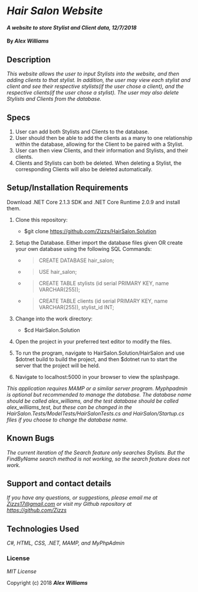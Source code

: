 # _Hair Salon Website_

#### _A website to store Stylist and Client data, 12/7/2018_

#### By _**Alex Williams**_

## Description

_This website allows the user to input Stylists into the website, and then adding clients to that stylist. In addition, the user may view each stylist and client and see their respective stylists(if the user chose a client), and the respective clients(if the user chose a stylist). The user may also delete Stylists and Clients from the database._

## Specs

1. User can add both Stylists and Clients to the database.
2. User should then be able to add the clients as a many to one relationship within the database, allowing for the Client to be paired with a Stylist.
3. User can then view Clients, and their information and Stylists, and their clients.
4. Clients and Stylists can both be deleted. When deleting a Stylist, the corresponding Clients will also be deleted automatically.

## Setup/Installation Requirements
Download .NET Core 2.1.3 SDK and .NET Core Runtime 2.0.9 and install them. 

1. Clone this repository:

    * $git clone https://github.com/Zizzs/HairSalon.Solution
2. Setup the Database. Either import the database files given OR create your own database using the following SQL Commands:
    * > CREATE DATABASE hair_salon;
    * > USE hair_salon;
    * > CREATE TABLE stylists (id serial PRIMARY KEY, name VARCHAR(255));
    * > CREATE TABLE clients (id serial PRIMARY KEY, name VARCHAR(255)), stylist_id INT;
3. Change into the work directory:
    * $cd HairSalon.Solution
4. Open the project in your preferred text editor to modify the files.
5. To run the program, navigate to HairSalon.Solution/HairSalon and use $dotnet build to build the project, and then $dotnet run to start the server that the project will be held.
6. Navigate to localhost:5000 in your browser to view the splashpage.

_This application requires MAMP or a similar server program. Myphpadmin is optional but recommended to manage the database. The database name should be called alex_williams, and the test database should be called alex_williams_test, but these can be changed in the HairSalon.Tests/ModelTests/HairSalonTests.cs and HairSalon/Startup.cs files if you choose to change the database name._

## Known Bugs

_The current iteration of the Search feature only searches Stylists. But the FindByName search method is not working, so the search feature does not work._

## Support and contact details

_If you have any questions, or suggestions, please email me at Zizzs17@gmail.com or visit my Github repository at https://github.com/Zizzs_

## Technologies Used

_C#, HTML, CSS, .NET, MAMP, and MyPhpAdmin_

### License

*MIT License*

Copyright (c) 2018 **_Alex Williams_**